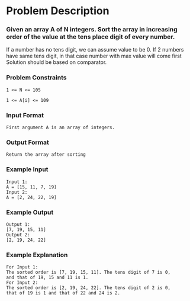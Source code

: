 # Problem Description

### Given an array A of N integers. Sort the array in increasing order of the value at the tens place digit of every number.

If a number has no tens digit, we can assume value to be 0.
If 2 numbers have same tens digit, in that case number with max value will come first
Solution should be based on comparator.

### Problem Constraints

```
1 <= N <= 105

1 <= A[i] <= 109
```

### Input Format

```
First argument A is an array of integers.
```

### Output Format

```
Return the array after sorting
```

### Example Input

```
Input 1:
A = [15, 11, 7, 19]
Input 2:
A = [2, 24, 22, 19]
```

### Example Output

```
Output 1:
[7, 19, 15, 11]
Output 2:
[2, 19, 24, 22]
```

### Example Explanation

```
For Input 1:
The sorted order is [7, 19, 15, 11]. The tens digit of 7 is 0,
and that of 19, 15 and 11 is 1.
For Input 2:
The sorted order is [2, 19, 24, 22]. The tens digit of 2 is 0,
that of 19 is 1 and that of 22 and 24 is 2.
```
